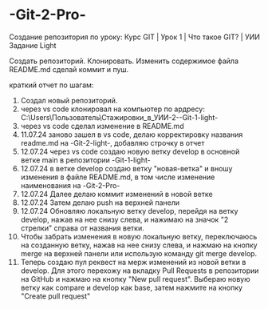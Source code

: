 # -Git-2-Pro-
Создание репозитория по уроку: Курс GIT | Урок 1 | Что такое GIT? | УИИ
Задание Light


Создать репозиторий.
Клонировать.
Изменить содержимое файла README.md сделай коммит и пуш.

краткий отчет по шагам:
1. Создал новый репозиторий.
2. через vs code клонировал на компьютер по ардресу: C:\Users\Пользователь\Стажировки_в_УИИ\-2-\-Git-1-light-
3. через vs code сделал изменение в README.md
4. 11.07.24 заново зашел в vs code, делаю корректировку названия readme.md на -Git-2-light-, добавляю строчку в отчет 
5. 12.07.24 через vs code создаю новую ветку develop в основной ветке main в репозитории -Git-1-light-
6. 12.07.24 в ветке develop создаю ветку "новая-ветка" и вношу изменения в файле README.md, в том числе изменение наименования на -Git-2-Pro-
7. 12.07.24 Далее делаю коммит изменений в новой ветке
8. 12.07.24 Затем делаю push на верхней панели
9. 12.07.24 Обновляю локальную ветку develop, перейдя на ветку develop, нажав на нее снизу слева, и нажимаю на значок "2 стрелки" справа от названия ветки.
8. Чтобы забрать изменения в новую локальную ветку, переключаюсь на созданную ветку, нажав на нее снизу слева, и нажмаю на кнопку merge на верхней панели или использую команду git merge develop.
9. Теперь создаю пул реквест на мерж изменений из новой ветки в develop. Для этого перехожу на вкладку Pull Requests в репозитории на GitHub и нажмаю на кнопку "New pull request". Выбераю новую ветку как compare и develop как base, затем нажмите на кнопку "Create pull request"
